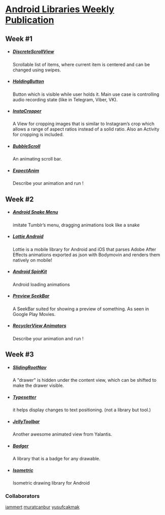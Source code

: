 # [Android Libraries Weekly Publication](https://medium.com/android-libraries-weekly)


## Week #1

* ##### [DiscreteScrollView](https://github.com/yarolegovich/DiscreteScrollView) 
    Scrollable list of items, where current item is centered and can be changed using swipes.
* ##### [HoldingButton](https://github.com/dewarder/HoldingButton) 
    Button which is visible while user holds it. Main use case is controlling audio recording state (like in Telegram, Viber, VK).
* ##### [InstaCropper](https://github.com/yasharpm/InstaCropper) 
    A View for cropping images that is similar to Instagram’s crop which allows a range of aspect ratios instead of a solid ratio. Also an Activity for cropping is included.
* ##### [BubbleScroll](https://github.com/cdflynn/bubble-scroll) 
    An animating scroll bar.
* ##### [ExpectAnim](https://github.com/florent37/ExpectAnim) 
    Describe your animation and run !

## Week #2

* ##### [Android Snake Menu](https://github.com/xmuSistone/android-snake-menu) 
    imitate Tumblr’s menu, dragging animations look like a snake
* ##### [Lottie Android](https://github.com/airbnb/lottie-android) 
    Lottie is a mobile library for Android and iOS that parses Adobe After Effects animations exported as json with Bodymovin and renders them natively on mobile!
* ##### [Android SpinKit](https://github.com/ybq/Android-SpinKit) 
    Android loading animations
* ##### [Preview SeekBar](https://github.com/rubensousa/PreviewSeekBar) 
    A SeekBar suited for showing a preview of something. As seen in Google Play Movies.
* ##### [RecyclerView Animators](https://github.com/wasabeef/recyclerview-animators) 
    Describe your animation and run !

## Week #3

* ##### [SlidingRootNav](https://github.com/yarolegovich/SlidingRootNav) 
    A "drawer" is hidden under the content view, which can be shifted to make the drawer visible.
* ##### [Typesetter](https://github.com/bignerdranch/Typesetter) 
    it helps display changes to text positioning. (not a library but tool.)
* ##### [JellyToolbar](https://github.com/Yalantis/JellyToolbar) 
    Another awesome animated view from Yalantis.
* ##### [Badger](https://github.com/volders/Badger) 
    A library that is a badge for any drawable.
* ##### [Isometric](https://github.com/FabianTerhorst/Isometric) 
    Isometric drawing library for Android


### Collaborators
[iammert](https://github.com/iammert)
[muratcanbur](github.com/muratcanbur)
[yusufcakmak](https://github.com/yusufcakmak)
